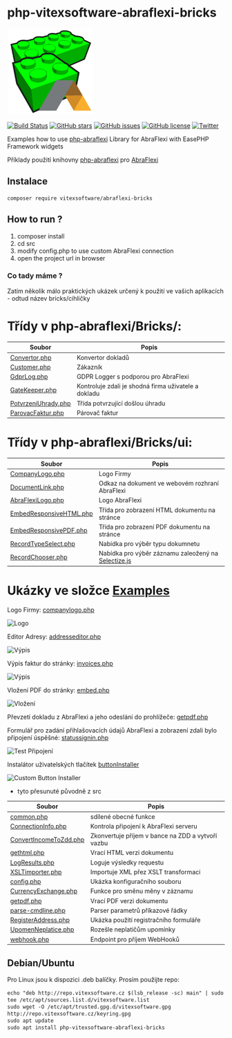 # php-vitexsoftware-abraflexi-bricks
![Project Logo](project-logo.png?raw=true "Project Logo")

[![Build Status](https://travis-ci.org/VitexSoftware/php-abraflexi-bricks.svg?branch=master)](https://travis-ci.org/VitexSoftware/php-abraflexi-bricks)
[![GitHub stars](https://img.shields.io/github/stars/VitexSoftware/php-abraflexi-bricks.svg)](stargazers)
[![GitHub issues](https://img.shields.io/github/issues/VitexSoftware/php-abraflexi-bricks.svg)](issues)
[![GitHub license](https://img.shields.io/github/license/VitexSoftware/php-abraflexi-bricks.svg)](LICENSE?raw=true)
[![Twitter](https://img.shields.io/twitter/url/https/github.com/VitexSoftware/php-abraflexi-bricks.svg?style=social)](https://twitter.com/intent/tweet?text=Wow:&url=https%3A%2F%2Fgithub.com%2FVitexSoftware%2Fphp-abraflexi-bricks)

Examples how to use [php-abraflexi](https://github.com/Spoje-NET/php-abraflexi) Library for AbraFlexi with EasePHP Framework widgets

Příklady použití knihovny [php-abraflexi](https://github.com/Spoje-NET/php-abraflexi) pro [AbraFlexi](https://flexibee.eu/)


Instalace
----------

    composer require vitexsoftware/abraflexi-bricks


How to run ?
------------

1) composer install
2) cd src
3) modify config.php to use custom AbraFlexi connection
4) open the project url in browser


### Co tady máme ?

Zatím několik málo praktických ukázek určený k použití ve vašich aplikacích - odtud název bricks/cihličky

# Třídy v php-abraflexi/Bricks/:

| Soubor                                                          | Popis                                 |
| --------------------------------------------------------------- | --------------------------------------|
| [Convertor.php](src/php-abraflexi/Bricks/Convertor.php)          | Konvertor dokladů
| [Customer.php](src/php-abraflexi/Bricks/Customer.php)            | Zákazník
| [GdprLog.php](src/php-abraflexi/Bricks/GdprLog.php)              | GDPR Logger s podporou pro AbraFlexi
| [GateKeeper.php](src/php-abraflexi/Bricks/GateKeeper.php)        | Kontroluje zdali je shodná firma uživatele a dokladu
| [PotvrzeniUhrady.php](src/php-abraflexi/Bricks/HookReciever.php) | Třída potvrzující došlou úhradu
| [ParovacFaktur.php](src/php-abraflexi/Bricks/ParovacFaktur.php)  | Párovač faktur

# Třídy v php-abraflexi/Bricks/ui:

| Soubor                                                        | Popis                                 |
| ------------------------------------------------------------- | --------------------------------------|
| [CompanyLogo.php](src/php-abraflexi/Bricks/ui/CompanyLogo.php)   | Logo Firmy
| [DocumentLink.php](src/php-abraflexi/Bricks/ui/DocumentLink.php) | Odkaz na dokument ve webovém rozhraní AbraFlexi
| [AbraFlexiLogo.php](src/php-abraflexi/Bricks/ui/AbraFlexiLogo.php) | Logo AbraFlexi
| [EmbedResponsiveHTML.php](src/php-abraflexi/Bricks/ui/EmbedResponsiveHTML.php)| Třída pro zobrazení HTML dokumentu na stránce 
| [EmbedResponsivePDF.php](src/php-abraflexi/Bricks/ui/EmbedResponsivePDF.php)  | Třída pro zobrazení PDF dokumentu na stránce 
| [RecordTypeSelect.php](src/php-abraflexi/Bricks/ui/RecordTypeSelect.php)      | Nabídka pro výběr typu dokumnetu 
| [RecordChooser.php](src/php-abraflexi/Bricks/ui/RecordChooser.php)            | Nabídka pro výběr záznamu zaleožený na [Selectize.js](https://selectize.github.io/selectize.js/)


Ukázky ve složce [Examples](Examples)
=====================================

Logo Firmy: [companylogo.php](Examples/companylogo.php)

![Logo](https://raw.githubusercontent.com/VitexSoftware/php-vitexsoftware-abraflexi-bricks/master/Examples/companylogo.png)

Editor Adresy: [addresseditor.php](Examples/addresseditor.php)

![Výpis](https://raw.githubusercontent.com/VitexSoftware/php-vitexsoftware-abraflexi-bricks/master/Examples/addresseditor.png)

Výpis faktur do stránky: [invoices.php](Examples/invoices.php)

![Výpis](https://raw.githubusercontent.com/VitexSoftware/php-vitexsoftware-abraflexi-bricks/master/Examples/invoices.png)

Vložení PDF do stránky: [embed.php](Examples/embed.php)

![Vložení](https://raw.githubusercontent.com/VitexSoftware/php-vitexsoftware-abraflexi-bricks/master/Examples/embed.png)

Převzetí dokladu z AbraFlexi a jeho odeslání do prohlížeče: [getpdf.php](Examples/getpdf.php)

Formulář pro zadání přihlašovacích údajů AbraFlexi a zobrazení zdali bylo připojení úspěšné: [statussignin.php](Examples/statussignin.php)

![Test Připojení](https://raw.githubusercontent.com/VitexSoftware/php-vitexsoftware-abraflexi-bricks/master/Examples/statussignin.png)


Instalátor uživatelských tlačítek [buttonInstaller](src/buttonInstaller.php)

![Custom Button Installer](https://raw.githubusercontent.com/VitexSoftware/php-vitexsoftware-abraflexi-bricks/master/Examples/buttoninstaller.png)

+ tyto přesunuté původně z src

| Soubor                                                        | Popis                                 |
| ------------------------------------------------------------- | --------------------------------------|
| [common.php](Examples/common.php)                             | sdílené obecné funkce
| [ConnectionInfo.php](Examples/ConnectionInfo.php)             | Kontrola připojení k AbraFlexi serveru   
| [ConvertIncomeToZdd.php](Examples/ConvertIncomeToZdd.php)     | Zkonvertuje příjem v bance na ZDD a vytvoří vazbu
| [gethtml.php](Examples/gethtml.php)                           | Vrací HTML verzi dokumentu 
| [LogResults.php](Examples/LogResults.php)                     | Loguje výsledky requestu      
| [XSLTimporter.php](Examples/XSLTimporter.php)                 | Importuje XML přez XSLT transformaci
| [config.php](Examples/config.php)                             | Ukázka konfiguračního souboru 
| [CurrencyExchange.php](Examples/CurrencyExchange.php)         | Funkce pro směnu měny v záznamu 
| [getpdf.php](Examples/getpdf.php)                             | Vrací PDF verzi dokumentu  
| [parse-cmdline.php](Examples/parse-cmdline.php)               | Parser parametrů příkazové řádky
| [RegisterAddress.php](Examples/RegisterAddress.php)           | Ukázka použití registračního formuláře
| [UpomenNeplatice.php](Examples/UpomenNeplatice.php)           | Rozešle neplatičům upomínky
| [webhook.php](Examples/webhook.php)                           | Endpoint pro příjem WebHooků



Debian/Ubuntu
-------------

Pro Linux jsou k dispozici .deb balíčky. Prosím použijte repo:


    echo "deb http://repo.vitexsoftware.cz $(lsb_release -sc) main" | sudo tee /etc/apt/sources.list.d/vitexsoftware.list
    sudo wget -O /etc/apt/trusted.gpg.d/vitexsoftware.gpg http://repo.vitexsoftware.cz/keyring.gpg
    sudo apt update
    sudo apt install php-vitexsoftware-abraflexi-bricks
